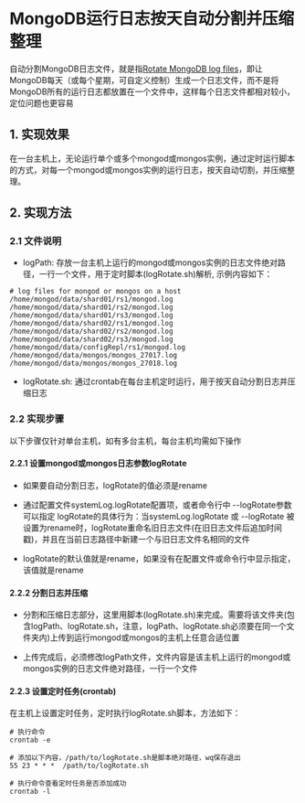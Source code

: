 # MongoDB运行日志按天自动分割并压缩整理
自动分割MongoDB日志文件，就是指[Rotate MongoDB log files](https://docs.mongodb.com/manual/tutorial/rotate-log-files)，即让MongoDB每天（或每个星期，可自定义控制）生成一个日志文件，而不是将MongoDB所有的运行日志都放置在一个文件中，这样每个日志文件都相对较小，定位问题也更容易

## 1. 实现效果
在一台主机上，无论运行单个或多个mongod或mongos实例，通过定时运行脚本的方式，对每一个mongod或mongos实例的运行日志，按天自动切割，并压缩整理。

## 2. 实现方法
### 2.1 文件说明
+ logPath: 存放一台主机上运行的mongod或mongos实例的日志文件绝对路径，一行一个文件，用于定时脚本(logRotate.sh)解析, 示例内容如下：

```
# log files for mongod or mongos on a host                               
/home/mongod/data/shard01/rs1/mongod.log
/home/mongod/data/shard01/rs2/mongod.log
/home/mongod/data/shard01/rs3/mongod.log
/home/mongod/data/shard02/rs1/mongod.log
/home/mongod/data/shard02/rs2/mongod.log
/home/mongod/data/shard02/rs3/mongod.log
/home/mongod/data/configRepl/rs1/mongod.log
/home/mongod/data/mongos/mongos_27017.log
/home/mongod/data/mongos/mongos_27018.log
```
+ logRotate.sh: 通过crontab在每台主机定时运行，用于按天自动分割日志并压缩日志

### 2.2 实现步骤
以下步骤仅针对单台主机，如有多台主机，每台主机均需如下操作

#### 2.2.1 设置mongod或mongos日志参数logRotate
+ 如果要自动分割日志，logRotate的值必须是rename

+ 通过配置文件systemLog.logRotate配置项，或者命令行中 --logRotate参数可以指定 logRotate的具体行为：当systemLog.logRotate 或 --logRotate 被设置为rename时，logRotate重命名旧日志文件(在旧日志文件后追加时间戳)，并且在当前日志路径中新建一个与旧日志文件名相同的文件

+ logRotate的默认值就是rename，如果没有在配置文件或命令行中显示指定，该值就是rename

#### 2.2.2 分割日志并压缩
+ 分割和压缩日志部分，这里用脚本(logRotate.sh)来完成。需要将该文件夹(包含logPath、logRotate.sh，注意，logPath、logRotate.sh必须要在同一个文件夹内)上传到运行mongod或mongos的主机上任意合适位置

+ 上传完成后，必须修改logPath文件，文件内容是该主机上运行的mongod或mongos实例的日志文件绝对路径，一行一个文件

#### 2.2.3 设置定时任务(crontab)
在主机上设置定时任务，定时执行logRotate.sh脚本，方法如下：

```
# 执行命令
crontab -e 

# 添加以下内容，/path/to/logRotate.sh是脚本绝对路径，wq保存退出
55 23 * * *  /path/to/logRotate.sh 

# 执行命令查看定时任务是否添加成功
crontab -l
```
